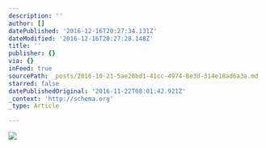 ```yaml
---
description: ''
author: []
datePublished: '2016-12-16T20:27:34.131Z'
dateModified: '2016-12-16T20:27:28.148Z'
title: ''
publisher: {}
via: {}
inFeed: true
sourcePath: _posts/2016-10-21-5ae28bd1-41cc-4974-8e3d-314e18ad6a3a.md
starred: false
datePublishedOriginal: '2016-11-22T08:01:42.921Z'
_context: 'http://schema.org'
_type: Article

---
```

![](https://the-grid-user-content.s3-us-west-2.amazonaws.com/a5a3fcea-f978-4a3a-a246-0525f168ad5d.jpg)